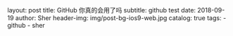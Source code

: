 layout:     post
title:      GitHub 你真的会用了吗
subtitle:   github test
date:       2018-09-19
author:     Sher
header-img: img/post-bg-ios9-web.jpg
catalog: 	 true
tags:
    - github
    - sher